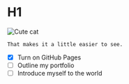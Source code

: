 # H1


![Cute cat](https://th.bing.com/th/id/R.661c543bff92bdf51361c3566e8d87af?rik=a9zqjEDhgukDLw&riu=http%3a%2f%2ffarm4.static.flickr.com%2f3373%2f3508035583_f452de5816_o.jpg&ehk=1qH53G%2fMrl4rUhUNhWONx09jbtrgcdhHWIw5lA%2bekes%3d&risl=&pid=ImgRaw&r=0)



```
That makes it a little easier to see.
```


- [X] Turn on GitHub Pages
- [ ] Outline my portfolio
- [ ] Introduce myself to the world

